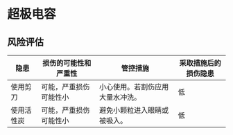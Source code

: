 # 超极电容

## 风险评估

| 隐患       | 损伤的可能性和严重性   | 管控措施                         | 采取措施后的损伤隐患 |
| ---------- | ---------------------- | -------------------------------- | -------------------- |
| 使用剪刀   | 可能，严重损伤可能性小 | 小心使用。若割伤应用大量水冲洗。 | 低                   |
| 使用活性炭 | 可能，严重损伤可能性小 | 避免小颗粒进入眼睛或被吸入。     | 低                   |


